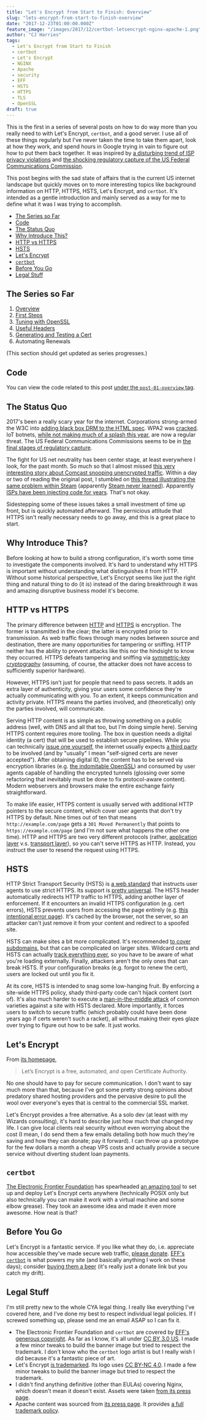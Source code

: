 ```yaml
---
title: "Let's Encrypt from Start to Finish: Overview"
slug: "lets-encrypt-from-start-to-finish-overview"
date: "2017-12-23T01:00:00.000Z"
feature_image: "/images/2017/12/certbot-letsencrypt-nginx-apache-1.png"
author: "CJ Harries"
tags:
  - Let's Encrypt from Start to Finish
  - certbot
  - Let's Encrypt
  - NGINX
  - Apache
  - security
  - EFF
  - HSTS
  - HTTPS
  - TLS
  - OpenSSL
draft: true
---
```


This is the first in a series of several posts on how to do way more than you really need to with Let's Encrypt, `certbot`, and a good server. I use all of these things regularly but I've never taken the time to take them apart, look at how they work, and spend hours in Google trying in vain to figure out how to put them back together. It was inspired by [a disturbing trend of ISP privacy violations](https://web.archive.org/web/20171214121709/http://forums.xfinity.com/t5/Customer-Service/Are-you-aware-Comcast-is-injecting-400-lines-of-JavaScript-into/td-p/3009551) and [the shocking regulatory capture of the US Federal Communications Commission](https://www.fcc.gov/document/fcc-takes-action-restore-internet-freedom).

This post begins with the sad state of affairs that is the current US internet landscape but quickly moves on to more interesting topics like background information on HTTP, HTTPS, HSTS, Let's Encrypt, and `certbot`. It's intended as a gentle introduction and mainly served as a way for me to define what it was I was trying to accomplish.

<p class="nav-p"><a id="post-nav"></a></p>

- [The Series so Far](#the-series-so-far)
- [Code](#code)
- [The Status Quo](#the-status-quo)
- [Why Introduce This?](#why-introduce-this)
- [HTTP vs HTTPS](#http-vs-https)
- [HSTS](#hsts)
- [Let's Encrypt](#lets-encrypt)
- [`certbot`](#certbot)
- [Before You Go](#before-you-go)
- [Legal Stuff](#legal-stuff)

## The Series so Far

1. [Overview](https://blog.wizardsoftheweb.pro/lets-encrypt-from-start-to-finish-overview)
2. <a href="https://blog.wizardsoftheweb.pro/lets-encrypt-from-start-to-finish-first-steps" target="_blank">First Steps</a>
3. <a href="https://blog.wizardsoftheweb.pro/lets-encrypt-from-start-to-finish-openssl-tuning" target="_blank">Tuning with OpenSSL</a>
4. <a href="https://blog.wizardsoftheweb.pro/lets-encrypt-from-start-to-finish-useful-headers" target="_blank">Useful Headers</a>
5. <a href="https://blog.wizardsoftheweb.pro/lets-encrypt-from-start-to-finish-your-first-cert" target="_blank">Generating and Testing a Cert</a>
6. <!--<a href="https://blog.wizardsoftheweb.pro/lets-encrypt-from-start-to-finish-automation" target="_blank">-->Automating Renewals<!--</a>-->

(This section should get updated as series progresses.)

## Code

You can view the code related to this post [under the `post-01-overview` tag](//github.com/wizardsoftheweb/lets-encrypt-from-start-to-finish/tree/post-01-overview).

## The Status Quo

2017's been a really scary year for the internet. Corporations strong-armed the W3C into [adding black box DRM to the HTML spec](https://www.eff.org/deeplinks/2017/09/open-letter-w3c-director-ceo-team-and-membership). WPA2 was [cracked](https://www.krackattacks.com/). IoT botnets, [while not making much of a splash this year](http://blog.netlab.360.com/iot_reaper-a-rappid-spreading-new-iot-botnet-en/), are now a regular threat. The US Federal Communications Commissions seems to be in [the final stages of regulatory capture](https://www.fcc.gov/document/fcc-takes-action-restore-internet-freedom).

The fight for US net neutrality has been center stage, at least everywhere I look, for the past month. So much so that I almost missed [this very interesting story about Comcast snooping unencrypted traffic](https://web.archive.org/web/20171214121709/http://forums.xfinity.com/t5/Customer-Service/Are-you-aware-Comcast-is-injecting-400-lines-of-JavaScript-into/td-p/3009551). Within a day or two of reading the original post, I stumbled on [this thread illustrating the same problem within Steam](https://www.reddit.com/r/gaming/comments/7ht8do/comcast_has_decided_to_start_injecting_popups/) (apparently [Steam never learned](http://store.steampowered.com/news/19852/)). Apparently [ISPs have been injecting code for years](https://www.infoworld.com/article/2925839/net-neutrality/code-injection-new-low-isps.html). That's not okay.

Sidestepping some of these issues takes a small investment of time up front, but is quickly automated afterward. The pernicious attitude that HTTPS isn't really necessary needs to go away, and this is a great place to start.

## Why Introduce This?

Before looking at how to build a strong configuration, it's worth some time to investigate the components involved. It's hard to understand why HTTPS is important without understanding what distinguishes it from HTTP. Without some historical perspective, Let's Encrypt seems like just the right thing and natural thing to do (it is) instead of the daring breakthrough it was and amazing disruptive business model it's become.

## HTTP vs HTTPS

The primary difference between [HTTP](https://en.wikipedia.org/wiki/Hypertext_Transfer_Protocol) and [HTTPS](https://en.wikipedia.org/wiki/HTTPS) is encryption. The former is transmitted in the clear; the latter is encrypted prior to transmission. As web traffic flows through many nodes between source and destination, there are many opportunities for tampering or sniffing. HTTP neither has the ability to prevent attacks like this nor the hindsight to know they occurred. HTTPS defeats tampering and sniffing via [symmetric-key cryptography](https://en.wikipedia.org/wiki/Symmetric-key_algorithm) (assuming, of course, the attacker does not have access to sufficiently superior hardware).

However, HTTPS isn't just for people that need to pass secrets. It adds an extra layer of authenticity, giving your users some confidence they're actually communicating with you. To an extent, it keeps communication and activity private. HTTPS means the parties involved, and (theoretically) only the parties involved, will communicate.

Serving HTTP content is as simple as throwing something on a public address (well, with DNS and all that too, but I'm doing simple here). Serving HTTPS content requires more tooling. The box in question needs a digital identity (a cert) that will be used to establish secure pipelines. While you can technically [issue one yourself](http://www.selfsignedcertificate.com/), the internet usually expects [a third party](https://en.wikipedia.org/wiki/Certificate_authority) to be involved (and by "usually" I mean "self-signed certs are never accepted"). After obtaining digital ID, the content has to be served via encryption libraries (e.g. [the indomitable OpenSSL](https://www.openssl.org/)) and consumed by user agents capable of handling the encrypted tunnels (glossing over some refactoring that inevitably must be done to fix protocol-aware content). Modern webservers and browsers make the entire exchange fairly straightforward.

To make life easier, HTTPS content is usually served with additional HTTP pointers to the secure content, which cover user agents that don't try HTTPS by default. Nine times out of ten that means `http://example.com/page` gets a `301 Moved Permanently` that points to `https://example.com/page` (and I'm not sure what happens the other one time). HTTP and HTTPS are two very different protocols (rather, [application layer](https://en.wikipedia.org/wiki/Application_layer) v.s. [transport layer](https://en.wikipedia.org/wiki/Transport_layer)), so you can't serve HTTPS as HTTP. Instead, you instruct the user to resend the request using HTTPS.

## HSTS

HTTP Strict Transport Security (HSTS) is [a web standard](https://tools.ietf.org/html/rfc6797) that instructs user agents to use strict HTTPS. Its support is [pretty universal](https://en.wikipedia.org/wiki/HTTP_Strict_Transport_Security#Browser_support). The HSTS header automatically redirects HTTP traffic to HTTPS, adding another layer of enforcement. If it encounters an invalid HTTPS configuration (e.g. cert errors), HSTS prevents users from accessing the page entirely (e.g. [this intentional error page](https://subdomain.preloaded-hsts.badssl.com/)). It's cached by the browser, not the server, so an attacker can't just remove it from your content and redirect to a spoofed site.

HSTS can make sites a bit more complicated. It's recommended [to cover subdomains](https://blog.qualys.com/securitylabs/2016/03/28/the-importance-of-a-proper-http-strict-transport-security-implementation-on-your-web-server), but that can be complicated on larger sites. Wildcard certs and HSTS can actually [track everything ever](https://github.com/ben174/hsts-cookie), so you have to be aware of what you're loading externally. Finally, attackers aren't the only ones that can break HSTS. If your configuration breaks (e.g. forgot to renew the cert), users are locked out until you fix it.

At its core, HSTS is intended to snag some low-hanging fruit. By enforcing a site-wide HTTPS policy, shady third-party code can't hijack content (sort of). It's also much harder to execute a [man-in-the-middle attack](https://en.wikipedia.org/wiki/Man-in-the-middle_attack) of common varieties against a site with HSTS declared. More importantly, it forces users to switch to secure traffic (which probably could have been done years ago if certs weren't such a racket), all without making their eyes glaze over trying to figure out how to be safe. It just works.

## Let's Encrypt

From [its homepage](https://letsencrypt.org/),

> Let’s Encrypt is a free, automated, and open Certificate Authority.

No one should have to pay for secure communication. I don't want to say much more than that, because I've got some pretty strong opinions about predatory shared hosting providers and the pervasive desire to pull the wool over everyone's eyes that is central to the commercial SSL market.

Let's Encrypt provides a free alternative. As a solo dev (at least with my Wizards consulting), it's hard to describe just how much that changed my life. I can give local clients real security without even worrying about the cost (I mean, I do send them a few emails detailing both how much they're saving and how they can donate; pay it forward). I can throw up a prototype for the few dollars a month a cheap VPS costs and actually provide a secure service without diverting student loan payments.

## `certbot`

[The Electronic Frontier Foundation](https://www.eff.org/) has spearheaded [an amazing tool](https://certbot.eff.org) to set up and deploy Let's Encrypt certs anywhere (technically POSIX only but also technically you can make it work with a virtual machine and some elbow grease). They took an awesome idea and made it even more awesome. How neat is that?

## Before You Go

Let's Encrypt is a fantastic service. If you like what they do, i.e. appreciate how accessible they've made secure web traffic, [please donate](https://letsencrypt.org/donate/). [EFF's `certbot`](https://certbot.eff.org/) is what powers my site (and basically anything I work on these days); consider [buying them a beer](https://supporters.eff.org/donate/support-lets-encrypt) (it's really just a donate link but you catch my drift).

## Legal Stuff

I'm still pretty new to the whole CYA legal thing. I really like everything I've covered here, and I've done my best to respect individual legal policies. If I screwed something up, please send me an email ASAP so I can fix it.

- The Electronic Frontier Foundation and `certbot` are covered by [EFF's generous copyright](https://www.eff.org/copyright). As far as I know, it's all under [CC BY 3.0 US](http://creativecommons.org/licenses/by/3.0/us/). I made a few minor tweaks to build the banner image but tried to respect the trademark. I don't know who the `certbot` logo artist is but I really wish I did because it's a fantastic piece of art.
- Let's Encrypt [is trademarked](https://letsencrypt.org/trademarks/). Its logo uses [CC BY-NC 4.0](https://creativecommons.org/licenses/by-nc/4.0/). I made a few minor tweaks to build the banner image but tried to respect the trademark.
- I didn't find anything definitive (other than EULAs) covering Nginx, which doesn't mean it doesn't exist. Assets were taken [from its press page](https://www.nginx.com/press/).
- Apache content was sourced from [its press page](https://www.apache.org/foundation/press/kit/). It provides [a full trademark policy](http://www.apache.org/foundation/marks/).
